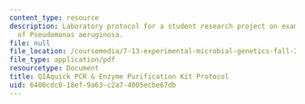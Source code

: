 ```yaml
---
content_type: resource
description: Laboratory protocol for a student research project on examining the biology
  of Pseudomonas aeruginosa.
file: null
file_location: /coursemedia/7-13-experimental-microbial-genetics-fall-2008/6400cdc018ef9a63c2a74005ecbe67db_MIT7_13f08_lab19_Protocol_QIAquickPCR.pdf
file_type: application/pdf
resourcetype: Document
title: QIAquick PCR & Enzyme Purification Kit Protocol
uid: 6400cdc0-18ef-9a63-c2a7-4005ecbe67db
---
```

